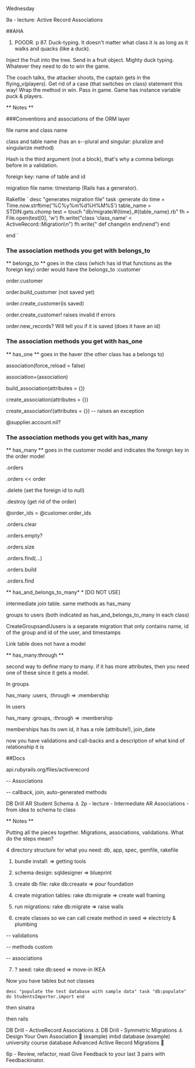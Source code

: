 Wednesday

9a - lecture: Active Record Associations

##AHA

1.  POODR. p 87. Duck-typing.  It doesn't matter what class it is as long as it walks and quacks (like a duck).

Inject the fruit into the tree. Send in a fruit object. Mighty duck typing. Whatever they need to do to win the game.

The coach talks, the attacker shoots, the captain gets in the flying_v(players). Get rid of a case (that switches on class) statement this way! Wrap the method in win. Pass in game. Game has instance variable puck & players.

** Notes **

###Conventions and associations of the ORM layer

file name and class name

class and table name (has an s--plural and singular: pluralize and singularize method)

Hash is the third argument (not a block), that's why a comma belongs before in a validation.

foreign key: name of table and id

migration file name: timestamp (Rails has a generator).

Rakefile
`
  desc "generates migration file"
  task :generate do
    time = Time.now.strftime('%C%y%m%d%H%M%S')
    table_name = STDIN.gets.chomp
    test = touch "db/migrate/#{time}_#{table_name}.rb"
    fh = File.open(test[0], 'w')
    fh.write("class \'class_name\' < ActiveRecord::Migration\n")
    fh.write("  def change\n  end\nend")
  end

end
`

### The association methods you get with belongs_to

** belongs_to ** goes in the class (which has id that functions as the foreign key)  order would have the belongs_to :customer

order.customer

order.build_customer (not saved yet)

order.create_customer(is saved)

order.create_customer!  raises invalid if errors

order.new_records? Will tell you if it is saved (does it have an id)

### The association methods you get with has_one

** has_one ** goes in the haver (the other class has a belongs to)

association(force_reload = false)

association=(association)

build_association(attributes = {})

create_association(attributes = {})

create_association!(attributes = {}) -- raises an exception

@supplier.account.nil?

### The association methods you get with has_many

** has_many ** goes in the customer model and indicates the foreign key in the order model

.orders

.orders << order

.delete (set the foreign id to null)

.destroy (get rid of the order)

@order_ids  = @customer.order_ids

.orders.clear

.orders.empty?

.orders.size

.orders.find(...)

.orders.build

.orders.find

** has_and_belongs_to_many* * [DO NOT USE]

intermediate join table. same methods as has_many

groups to users (both indicated as has_and_belongs_to_many in  each class)

CreateGroupsandUusers is a separate migration that only contains name, id of the group and id of the user, and timestamps

Link table does not have a model

** has_many:through **

second way to define many to many. if it has more attributes, then you need one of these since it gets a model.

In groups

has_many :users, :through => :membership

In users

has_many :groups, :through => :membership

memberships has its own id, it has a role (attribute!), join_date

now you have validations and call-backs and a description of what kind of relationship it is

##Docs

api.rubyrails.org/files/activerecord

-- Associations

-- callback, join, auto-generated methods

DB Drill AR Student Schema :anchor:
2p - lecture - Intermediate AR Associations - from idea to schema to class

** Notes **

Putting all the pieces together. Migrations, associations, validations. What do the steps mean?

4 directory structure for what you need: db, app, spec, gemfile, rakefile

1. bundle install:  => getting tools

2. schema design:  sqldesigner => blueprint

3.  create db file:  rake db:creaate => pour foundation

4. create migration tables:  rake db:migrate => create wall framing

5. run migrations: rake db:migrate => raise walls

6. create classes so we can call create method in seed => electricty & plumbing

--  validations

-- methods custom

-- associations

7. ? seed: rake db:seed => move-in IKEA

Now you have tables but not classes

`
desc "populate the test database with sample data"
task "db:populate" do
  StudentsImporter.import
end
`

then sinatra

then rails


DB Drill - ActiveRecord Associations :anchor:
DB Drill - Symmetric Migrations :anchor:
Design Your Own Association :rocket:
(example) imbd database
(example) university course database
Advanced Active Record Migrations :rocket:



6p - Review, refactor, read
Give Feedback to your last 3 pairs with Feedbackinator.
